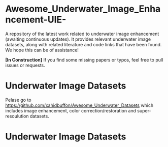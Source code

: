 # Awesome_Underwater_Image_Enhancement-UIE-
A repository of the latest work related to underwater image enhancement (awaiting continuous updates). It provides relevant underwater image datasets, along with related literature and code links that have been found. We hope this can be of assistance!

**[In Construction]** If you find some missing papers or typos, feel free to pull issues or requests.

# Underwater Image Datasets

Pelase go to https://github.com/xahidbuffon/Awesome_Underwater_Datasets which includes image enhancement, color correction/restoration and super-resoulution datasets.

# Underwater Image Datasets
